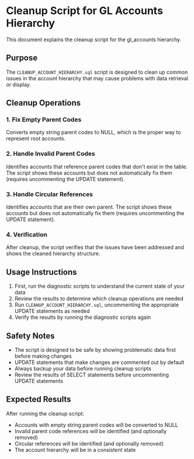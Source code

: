 # Cleanup Script for GL Accounts Hierarchy

This document explains the cleanup script for the gl_accounts hierarchy.

## Purpose

The `CLEANUP_ACCOUNT_HIERARCHY.sql` script is designed to clean up common issues in the account hierarchy that may cause problems with data retrieval or display.

## Cleanup Operations

### 1. Fix Empty Parent Codes
Converts empty string parent codes to NULL, which is the proper way to represent root accounts.

### 2. Handle Invalid Parent Codes
Identifies accounts that reference parent codes that don't exist in the table. The script shows these accounts but does not automatically fix them (requires uncommenting the UPDATE statement).

### 3. Handle Circular References
Identifies accounts that are their own parent. The script shows these accounts but does not automatically fix them (requires uncommenting the UPDATE statement).

### 4. Verification
After cleanup, the script verifies that the issues have been addressed and shows the cleaned hierarchy structure.

## Usage Instructions

1. First, run the diagnostic scripts to understand the current state of your data
2. Review the results to determine which cleanup operations are needed
3. Run `CLEANUP_ACCOUNT_HIERARCHY.sql`, uncommenting the appropriate UPDATE statements as needed
4. Verify the results by running the diagnostic scripts again

## Safety Notes

- The script is designed to be safe by showing problematic data first before making changes
- UPDATE statements that make changes are commented out by default
- Always backup your data before running cleanup scripts
- Review the results of SELECT statements before uncommenting UPDATE statements

## Expected Results

After running the cleanup script:
- Accounts with empty string parent codes will be converted to NULL
- Invalid parent code references will be identified (and optionally removed)
- Circular references will be identified (and optionally removed)
- The account hierarchy will be in a consistent state